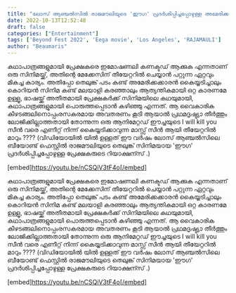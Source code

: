 ```yaml
---
title: "ലോസ് ആഞ്ചൽസിൽ രാജമൗലിയുടെ 'ഈഗ' പ്രദർശിപ്പിച്ചപ്പോഴുള്ള അമേരിക്കൻ പ്രേക്ഷകരുടെ റിയാക്ഷന്സ്"
date: 2022-10-13T12:52:48
draft: false
categories: ["Entertainment"]
tags: ['Beyond Fest 2022', 'Eega movie', 'Los Angeles', 'RAJAMAULI']
author: "Beaumaris"
---
```


<div class="x11i5rnm xat24cr x1mh8g0r x1vvkbs xtlvy1s x126k92a">
<div dir="auto">കഥാപാത്രങ്ങളുമായി പ്രേക്ഷകരെ ഇമോഷണലി കണക്ടഡ് ആക്കുക എന്നതാണ് ഒരു സിനിമയ്ക്ക്, അതിന്റെ മേക്കേസിന് തീയേറ്ററിൽ ചെയ്യാൻ പറ്റുന്ന ഏറ്റവും മികച്ച കാര്യം. അതിപ്പോ തെലുങ്ക് പടം കണ്ട് അമേരിക്കക്കാരൻ കൈയ്യടിച്ചാലും കൊറിയൻ സിനിമ കണ്ട് മലയാളി കരഞ്ഞാലും ആത്യന്തികമായി ഒറ്റ കാരണമേ ഉള്ളൂ, ഭാഷയ്ക്ക് അതീതമായി പ്രേക്ഷകർക്ക് സിനിമയിലെ കഥയുമായി, കഥാപാത്രങ്ങളുമായി പൊരുത്തപ്പെടാൻ കഴിഞ്ഞു എന്നത്. ആ വൈകാരിക കീഴടങ്ങലിനൊപ്പംരസകരമായ അവതരണം കൂടി ആയാൽ പ്രഥമദൃഷ്ട്യാ തീർത്തും ലോജിക്കില്ലാത്തതായി തോന്നുന്ന ഒരു ആനിമേറ്റഡ് ഈച്ചയുടെ I will kill you സീൻ വരെ എണീറ്റ് നിന്ന് കൈയ്യടിക്കാവുന്ന മാസ്സ് സീൻ ആയി തീയേറ്ററിൽ മാറും ???? (വിഡിയോയിൽ യിൽ ഉള്ളത് ഈ വർഷം ലോസ് ആഞ്ചൽസിലെ ബീയോണ്ട് ഫെസ്റ്റിൽ രാജമൗലിയുടെ തെലുങ്ക് സിനിമയായ 'ഈഗ' പ്രദർശിപ്പിച്ചപ്പോഴുള്ള പ്രേക്ഷകരുടെ റിയാക്ഷന്സ് .)</div>
<div dir="auto">

[embed]https://youtu.be/nCSQiV3tF4o[/embed]

</div>
</div>
കഥാപാത്രങ്ങളുമായി പ്രേക്ഷകരെ ഇമോഷണലി കണക്ടഡ് ആക്കുക എന്നതാണ് ഒരു സിനിമയ്ക്ക്, അതിന്റെ മേക്കേസിന് തീയേറ്ററിൽ ചെയ്യാൻ പറ്റുന്ന ഏറ്റവും മികച്ച കാര്യം. അതിപ്പോ തെലുങ്ക് പടം കണ്ട് അമേരിക്കക്കാരൻ കൈയ്യടിച്ചാലും കൊറിയൻ സിനിമ കണ്ട് മലയാളി കരഞ്ഞാലും ആത്യന്തികമായി ഒറ്റ കാരണമേ ഉള്ളൂ, ഭാഷയ്ക്ക് അതീതമായി പ്രേക്ഷകർക്ക് സിനിമയിലെ കഥയുമായി, കഥാപാത്രങ്ങളുമായി പൊരുത്തപ്പെടാൻ കഴിഞ്ഞു എന്നത്. ആ വൈകാരിക കീഴടങ്ങലിനൊപ്പംരസകരമായ അവതരണം കൂടി ആയാൽ പ്രഥമദൃഷ്ട്യാ തീർത്തും ലോജിക്കില്ലാത്തതായി തോന്നുന്ന ഒരു ആനിമേറ്റഡ് ഈച്ചയുടെ I will kill you സീൻ വരെ എണീറ്റ് നിന്ന് കൈയ്യടിക്കാവുന്ന മാസ്സ് സീൻ ആയി തീയേറ്ററിൽ മാറും ???? (വിഡിയോയിൽ യിൽ ഉള്ളത് ഈ വർഷം ലോസ് ആഞ്ചൽസിലെ ബീയോണ്ട് ഫെസ്റ്റിൽ രാജമൗലിയുടെ തെലുങ്ക് സിനിമയായ 'ഈഗ' പ്രദർശിപ്പിച്ചപ്പോഴുള്ള പ്രേക്ഷകരുടെ റിയാക്ഷന്സ് .)

[embed]https://youtu.be/nCSQiV3tF4o[/embed] 
